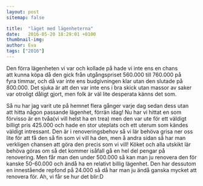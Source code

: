 ```yaml
---
layout: post
sitemap: false

title:  "läget med lägenheterna"
date:   2016-05-20 18:29:01 +0100
thumbnail-img: 
author: Eva
tags: ["2016"]
---
```


Den förra lägenheten vi var och kollade på hade vi inte ens en chans att kunna köpa då den gick från utgångspriset 560.000 till 760.000 på fyra timmar, och då var inte ens budgivningen klar utan den slutade på 800.000. Det sjuka är att den var inte ens i bra skick utan massor av saker var otroligt dåligt gjort, men folk är väl lite desperata känns det som. 

Så nu har jag varit ute på hemnet flera gånger varje dag sedan dess utan att hitta någon passande lägenhet, förrän idag! Nu har vi hittat en som förvisso är en tvåa(vi vill helst ha en trea) men den var ute för ett väldigt billigt pris 425.000 och hade en stor uteplats och ett uterum som kändes väldigt intressant. Den är i renoveringsbehov så vi lär behöva grisa ner oss lite för att få den så fin som vi vill ha den, men å andra sidan så har man verkligen chansen att göra den precis som vi vill! Köket och alla utskikt lär behöva göras om så det kommer isåfall gå en hel del pengar på renovering. Men får man den under 500.000 så kan man ju renovera den för kanske 50-60.000 och ändå ha en relativt billig lägenhet. Den har dessutom en innestående repfond på 24.000 så då har man ju ändå ganska mycket att renovera för. Ah, vi får se hur det blir:D

